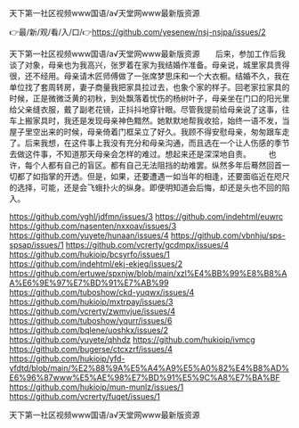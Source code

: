 天下第一社区视频www国语/а√天堂网www最新版资源

👉最/新/观/看/入/口/👉https://github.com/yesenew/nsj-nsjpa/issues/2

天下第一社区视频www国语/а√天堂网www最新版资源　　后来，参加工作后我谈了对象，母亲也为我高兴，张罗着在家为我结婚作准备。母亲说，城里家具贵得很，还不经用。母亲请木匠师傅做了一张席梦思床和一个大衣橱。结婚不久，我在单位找了套周转房，妻子商量我把家具拉过去，也象个家的样子。回老家拉家具的时候，正是微微泛黄的初秋，到处飘落着忧伤的杨树叶子，母亲坐在门口的阳光里给父亲缝衣服，戴了副老花镜，正抖抖地穿针眼。尽管我提前给母亲说了这事，往车上搬家具时，我还是发现母亲神色黯然。她默默地帮我收拾，始终一语不发，当屋子里空出来的时候，母亲倚着门框呆立了好久。我顾不得安慰母亲，匆匆跟车走了。后来我想，在这件事上我没有充分和母亲沟通，而且选在一个让人伤感的季节去做这件事，不知道那天母亲会怎样的难过。想起来还是深深地自责。
　　也许，每个人都有自己的盲区。都有自己无法阻挡的劫难罢。纵然多年后蓦然回首一切都了如指掌的开透。但是，如果，还要遭遇一如当年的相逢，还要面临近在咫尺的选择，可能，还是会飞蛾扑火的纵身。即便明知道会后悔，却还是头也不回的陷入。


https://github.com/vghl/jdfmn/issues/3
https://github.com/indehtml/euwrc
https://github.com/nasenten/nxxoav/issues/3
https://github.com/yuyete/hunaan/issues/4
https://github.com/vbnhju/sps-spsap/issues/1
https://github.com/vcrerty/gcdmpx/issues/4
https://github.com/hukioip/bcsyrfo/issues/1
https://github.com/indehtml/ekj-ekjeg/issues/2
https://github.com/ertuwe/spxnjw/blob/main/xzl%E4%BB%99%E8%B8%AA%E6%9E%97%E7%BD%91%E7%AB%99
https://github.com/tuboshow/ckd-yuqwx/issues/4
https://github.com/hukioip/mxtrpay/issues/3
https://github.com/vcrerty/zwmvjue/issues/4
https://github.com/tuboshow/yqurr/issues/6
https://github.com/bqlene/uoshkx/issues/2
https://github.com/yuyete/qhhdz
https://github.com/hukioip/ivmcg
https://github.com/bugerse/ctcxzrf/issues/4
https://github.com/hukioip/yfd-yfdtd/blob/main/%E2%88%9A%E5%A4%A9%E5%A0%82%E4%B8%AD%E6%96%87www%E5%AE%98%E7%BD%91%E5%9C%A8%E7%BA%BF
https://github.com/hukioip/mun-munlz/issues/1
https://github.com/vcrerty/fuqet/issues/1

天下第一社区视频www国语/а√天堂网www最新版资源
